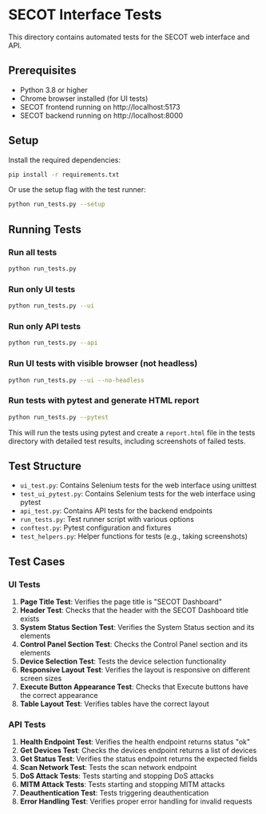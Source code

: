 # SECOT Interface Tests

This directory contains automated tests for the SECOT web interface and API.

## Prerequisites

- Python 3.8 or higher
- Chrome browser installed (for UI tests)
- SECOT frontend running on http://localhost:5173
- SECOT backend running on http://localhost:8000

## Setup

Install the required dependencies:

```bash
pip install -r requirements.txt
```

Or use the setup flag with the test runner:

```bash
python run_tests.py --setup
```

## Running Tests

### Run all tests

```bash
python run_tests.py
```

### Run only UI tests

```bash
python run_tests.py --ui
```

### Run only API tests

```bash
python run_tests.py --api
```

### Run UI tests with visible browser (not headless)

```bash
python run_tests.py --ui --no-headless
```

### Run tests with pytest and generate HTML report

```bash
python run_tests.py --pytest
```

This will run the tests using pytest and create a `report.html` file in the tests directory with detailed test results, including screenshots of failed tests.

## Test Structure

- `ui_test.py`: Contains Selenium tests for the web interface using unittest
- `test_ui_pytest.py`: Contains Selenium tests for the web interface using pytest
- `api_test.py`: Contains API tests for the backend endpoints
- `run_tests.py`: Test runner script with various options
- `conftest.py`: Pytest configuration and fixtures
- `test_helpers.py`: Helper functions for tests (e.g., taking screenshots)

## Test Cases

### UI Tests

1. **Page Title Test**: Verifies the page title is "SECOT Dashboard"
2. **Header Test**: Checks that the header with the SECOT Dashboard title exists
3. **System Status Section Test**: Verifies the System Status section and its elements
4. **Control Panel Section Test**: Checks the Control Panel section and its elements
5. **Device Selection Test**: Tests the device selection functionality
6. **Responsive Layout Test**: Verifies the layout is responsive on different screen sizes
7. **Execute Button Appearance Test**: Checks that Execute buttons have the correct appearance
8. **Table Layout Test**: Verifies tables have the correct layout

### API Tests

1. **Health Endpoint Test**: Verifies the health endpoint returns status "ok"
2. **Get Devices Test**: Checks the devices endpoint returns a list of devices
3. **Get Status Test**: Verifies the status endpoint returns the expected fields
4. **Scan Network Test**: Tests the scan network endpoint
5. **DoS Attack Tests**: Tests starting and stopping DoS attacks
6. **MITM Attack Tests**: Tests starting and stopping MITM attacks
7. **Deauthentication Test**: Tests triggering deauthentication
8. **Error Handling Test**: Verifies proper error handling for invalid requests
